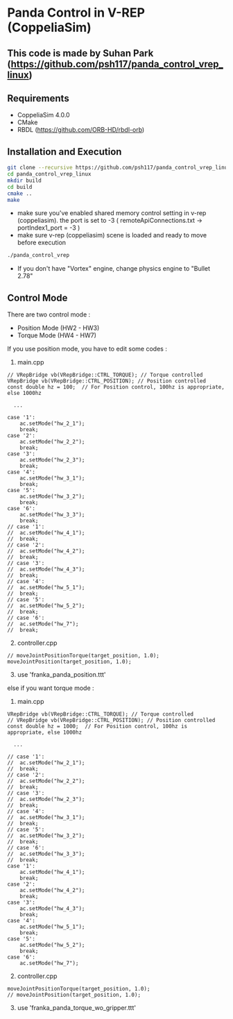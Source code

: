 # Panda Control in V-REP (CoppeliaSim)

## This code is made by Suhan Park (https://github.com/psh117/panda_control_vrep_linux)

## Requirements
- CoppeliaSim 4.0.0
- CMake
- RBDL (https://github.com/ORB-HD/rbdl-orb)

## Installation and Execution
```sh
git clone --recursive https://github.com/psh117/panda_control_vrep_linux
cd panda_control_vrep_linux
mkdir build
cd build
cmake ..
make
```
- make sure you've enabled shared memory control setting in v-rep (coppeliasim). 
the port is set to -3
( remoteApiConnections.txt -> portIndex1_port = -3 )
- make sure v-rep (coppeliasim) scene is loaded and ready to move before execution
```sh
./panda_control_vrep
````
- If you don't have "Vortex" engine, change physics engine to "Bullet 2.78"

## Control Mode
There are two control mode :
- Position Mode (HW2 - HW3)
- Torque Mode (HW4 - HW7)

If you use position mode, you have to edit some codes : 
1. main.cpp 
```
// VRepBridge vb(VRepBridge::CTRL_TORQUE); // Torque controlled
VRepBridge vb(VRepBridge::CTRL_POSITION); // Position controlled 
const double hz = 100;  // For Position control, 100hz is appropriate, else 1000hz
  
  ...
  
case '1':
	ac.setMode("hw_2_1");
	break;
case '2':
	ac.setMode("hw_2_2");
	break;
case '3':
	ac.setMode("hw_2_3");
	break;
case '4':
	ac.setMode("hw_3_1");
	break;	
case '5':
	ac.setMode("hw_3_2");
	break;		
case '6':
	ac.setMode("hw_3_3");
	break;			
// case '1':
// 	ac.setMode("hw_4_1");
// 	break;
// case '2':
// 	ac.setMode("hw_4_2");
// 	break;
// case '3':
// 	ac.setMode("hw_4_3");
// 	break;
// case '4':
// 	ac.setMode("hw_5_1");
// 	break;
// case '5':
// 	ac.setMode("hw_5_2");
// 	break;
// case '6':
// 	ac.setMode("hw_7");
// 	break;
```
2. controller.cpp
```
// moveJointPositionTorque(target_position, 1.0);
moveJointPosition(target_position, 1.0);
```
3. use 'franka_panda_position.ttt'

else if you want torque mode :
1. main.cpp 
```
VRepBridge vb(VRepBridge::CTRL_TORQUE); // Torque controlled
// VRepBridge vb(VRepBridge::CTRL_POSITION); // Position controlled 
const double hz = 1000;  // For Position control, 100hz is appropriate, else 1000hz
  
  ...
  
// case '1':
// 	ac.setMode("hw_2_1");
// 	break;
// case '2':
// 	ac.setMode("hw_2_2");
// 	break;
// case '3':
// 	ac.setMode("hw_2_3");
// 	break;
// case '4':
// 	ac.setMode("hw_3_1");
// 	break;	
// case '5':
// 	ac.setMode("hw_3_2");
// 	break;		
// case '6':
// 	ac.setMode("hw_3_3");
// 	break;			
case '1':
	ac.setMode("hw_4_1");
	break;
case '2':
	ac.setMode("hw_4_2");
	break;
case '3':
	ac.setMode("hw_4_3");
	break;
case '4':
	ac.setMode("hw_5_1");
	break;
case '5':
	ac.setMode("hw_5_2");
	break;
case '6':
	ac.setMode("hw_7");
```
2. controller.cpp
```
moveJointPositionTorque(target_position, 1.0);
// moveJointPosition(target_position, 1.0);
```
3. use 'franka_panda_torque_wo_gripper.ttt'
